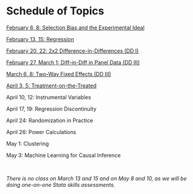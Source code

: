 # Schedule of Topics   

[February 6, 8: Selection Bias and the Experimental Ideal](M1-selection.html)  

[February 13, 15: Regression](M2-regression.html) 

[February 20, 22: 2x2 Difference-in-Differences (DD I)](M3-DD1.html)   

[February 27, March 1: Diff-in-Diff in Panel Data (DD III)](https://pjakiela.github.io/ECON523/M4-DD2.html)  

[March 6, 8:  Two-Way Fixed Effects (DD III)](https://pjakiela.github.io/ECON523/M5-TWFE.html)

[April 3, 5: Treatment-on-the-Treated](https://pjakiela.github.io/ECON523/M6-TOT.html)

April 10, 12:  Instrumental Variables

April 17, 19:  Regression Discontinuity   

April 24:  Randomization in Practice  

April 26:  Power Calculations

May 1:  Clustering

May 3:  Machine Learning for Causal Inference

<br>

_There is no class on March 13 and 15 and on May 8 and 10, as we will be doing one-on-one Stata skills assessments._

 


